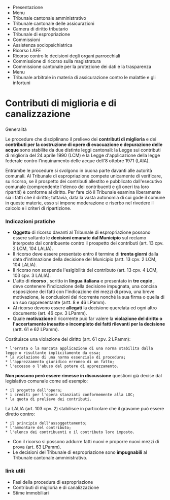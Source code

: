   * Presentazione
  * Menu
  * Tribunale cantonale amministrativo
  * Tribunale cantonale delle assicurazioni
  * Camera di diritto tributario
  * Tribunale di espropriazione
  * Commissioni
  * Assistenza sociopsichiatrica
  * Ricorso LAFE
  * Ricorso contro le decisioni degli organi parrocchiali
  * Commissione di ricorso sulla magistratura
  * Commissione cantonale per la protezione dei dati e la trasparenza
  * Menu
  * Tribunale arbitrale in materia di assicurazione contro le malattie e gli infortuni

#  Contributi di miglioria e di canalizzazione

###  
Generalità

Le procedure che disciplinano il prelievo dei **contributi di miglioria** e
dei **contributi per la costruzione di opere di evacuazione e depurazione
delle acque** sono stabilite da due distinte leggi cantonali: la Legge sui
contributi di miglioria del 24 aprile 1990 (LCM) e la Legge d'applicazione
della legge federale contro l'inquinamento delle acque dell'8 ottobre 1971
(LAIA).

Entrambe le procedure si svolgono in buona parte davanti alle autorità
comunali. Al Tribunale di espropriazione compete unicamente di verificare, su
ricorso, se il prospetto dei contributi allestito e pubblicato dall'esecutivo
comunale (comprendente l'elenco dei contribuenti e gli oneri tra loro
ripartiti) è conforme al diritto. Per fare ciò il Tribunale esamina
liberamente sia i fatti che il diritto; tuttavia, data la vasta autonomia di
cui gode il comune in queste materie, esso si impone moderazione e riserbo nel
rivedere il calcolo e i criteri di ripartizione.

### Indicazioni pratiche  

  * **Oggetto** di ricorso davanti al Tribunale di espropriazione possono essere soltanto le **decisioni emanate dal Municipio** sul reclamo interposto dal contribuente contro il prospetto dei contributi (art. 13 cpv. 2 LCM, 104 LALIA).
  * Il ricorso deve essere presentato entro il termine di **trenta giorni** dalla data d'intimazione della decisione del Municipio (artt. 13 cpv. 2 LCM, 104 LALIA).
  * Il ricorso non sospende l'esigibilità del contributo (art. 13 cpv. 4 LCM, 103 cpv. 3 LALIA).
  * L'atto di **ricorso** , scritto in **lingua italiana** e presentato in **tre copie** , deve contenere l'indicazione della decisione impugnata, una concisa esposizione dei fatti con l'indicazione dei mezzi di prova, una breve motivazione, le conclusioni del ricorrente nonché la sua firma o quella di un suo rappresentante (artt. 8 e 46 LPamm).
  * Al ricorso devono essere **allegati** la decisione querelata ed ogni altro documento (art. 46 cpv. 3 LPamm).
  * Quale **motivazione** il ricorrente può far valere la **violazione del diritto o l'accertamento inesatto o incompleto dei fatti rilevanti per la decisione** (artt. 61 e 62 LPamm).  

Costituisce una violazione del diritto (art. 61 cpv. 2 LPamm):

    * l'errata o la mancata applicazione di una norma stabilita dalla legge o risultante implicitamente da essa;
    * la violazione di una norma essenziale di procedura;
    * l'apprezzamento giuridico erroneo di un fatto;
    * l'eccesso o l'abuso del potere di apprezzamento.

 **Non possono però essere rimesse in discussione** questioni già decise dal
legislativo comunale come ad esempio:

    * il progetto dell'opera;
    * i crediti per l'opera stanziati conformemente alla LOC;
    * la quota di prelievo dei contributi.

La LALIA (art. 103 cpv. 2) stabilisce in particolare che il gravame può essere
diretto contro:

    * il principio dell'assoggettamento;
    * l'ammontare del contributo;
    * l'elenco dei contribuenti o il contributo loro imposto.
  * Con il ricorso si possono addurre fatti nuovi e proporre nuovi mezzi di prova (art. 63 LPamm).
  * Le decisioni del Tribunale di espropriazione sono **impugnabili** al Tribunale cantonale amministrativo.

###  link utili

  * Fasi della procedura di espropriazione
  * Contributi di miglioria e di canalizzazione
  * Stime immobiliari

